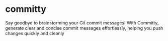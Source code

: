# committy
Say goodbye to brainstorming your Git commit messages! With Committy, generate clear and concise commit messages effortlessly, helping you push changes quickly and cleanly
